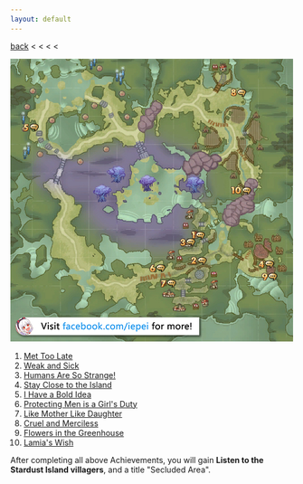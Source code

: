 ```yaml
---
layout: default
---
```


[back](../) < < < <

![Stardust Island Conversations](stardust-island-conversations.jpg)

1. [Met Too Late](https://youtu.be/6KTIL99mcd8)
2. [Weak and Sick](https://youtu.be/RdEl_bviOMo)
3. [Humans Are So Strange!](https://youtu.be/EeSAYo1UbNk)
4. [Stay Close to the Island](https://youtu.be/WeT0jj_2bjA)
5. [I Have a Bold Idea](https://youtu.be/ydV6loOjdhE)
6. [Protecting Men is a Girl's Duty](https://youtu.be/gaREjPOYRzE)
7. [Like Mother Like Daughter](https://youtu.be/ZEO_SPx7mqw)
8. [Cruel and Merciless](https://youtu.be/NAWizJtX8fE)
9. [Flowers in the Greenhouse](https://youtu.be/GhHQ5N6rlLg)
10. [Lamia's Wish](https://youtu.be/JhZxW-2OlEA)

After completing all above Achievements, you will gain **Listen to the Stardust Island villagers**, and a title "Secluded Area".

